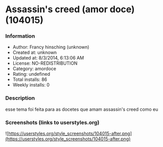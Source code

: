 # Assassin's creed (amor doce) (104015)

### Information
- Author: Francy hinsching (unknown)
- Created at: unknown
- Updated at: 8/3/2014, 6:13:06 AM
- License: NO-REDISTRIBUTION
- Category: amordoce
- Rating: undefined
- Total installs: 86
- Weekly installs: 0


### Description
esse tema foi feita para as docetes que amam assassin's creed como eu


### Screenshots (links to userstyles.org)
![https://userstyles.org/style_screenshots/104015-after.png](https://userstyles.org/style_screenshots/104015-after.png)


